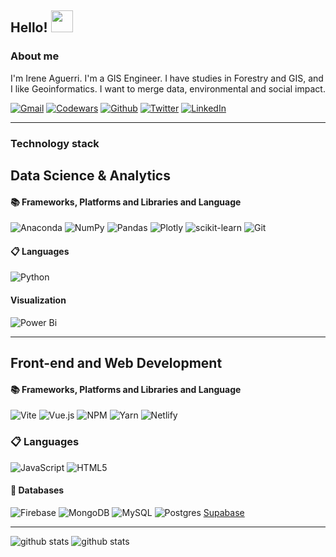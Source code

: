 ## Hello! <img src="https://raw.githubusercontent.com/MartinHeinz/MartinHeinz/master/wave.gif" width="35px"> 

### About me
I'm Irene Aguerri. I'm a GIS Engineer. I have studies in Forestry and GIS, and I like Geoinformatics. I want to merge data, environmental and social impact. 

<!--<a href="mailto:ireneaguerri@gmail.com"><img src="https://img.shields.io/badge/gmail-%23DD0031.svg?&style=flat-squared&logo=gmail&logoColor=white"/></a> -->
[![Gmail](https://img.shields.io/badge/gmail-%23DD0031.svg?&style=flat-squared&logo=gmail&logoColor=white)](mailto:ireneaguerri@gmail.com)
[![Codewars](https://img.shields.io/badge/Codewars-B1361E?style=for-the-badge&logo=codewars&logoColor=black)](https://www.codewars.com/users/iaguerri)
[![Github](https://img.shields.io/badge/GitHub-@iaguerri-success?style=for-the-badge&logo=github)](https://github.com/iaguerri)
[![Twitter](https://img.shields.io/badge/Twitter-@_i_aguerri-9cf?style=for-the-badge&logo=twitter)](https://twitter.com/i_aguerri)
[![LinkedIn](https://img.shields.io/badge/Linked-In-blue?style=for-the-badge&logo=linkedin)](https://www.linkedin.com/in/ireneaguerri/)

---

### Technology stack

## **Data Science & Analytics**
  #### 📚 Frameworks, Platforms and Libraries and Language
  ![Anaconda](https://img.shields.io/badge/Anaconda-%2344A833.svg?style=for-the-badge&logo=anaconda&logoColor=white)
  ![NumPy](https://img.shields.io/badge/numpy-%23013243.svg?style=for-the-badge&logo=numpy&logoColor=white)
  ![Pandas](https://img.shields.io/badge/pandas-%23150458.svg?style=for-the-badge&logo=pandas&logoColor=white)
  ![Plotly](https://img.shields.io/badge/Plotly-%233F4F75.svg?style=for-the-badge&logo=plotly&logoColor=white)
  ![scikit-learn](https://img.shields.io/badge/scikit--learn-%23F7931E.svg?style=for-the-badge&logo=scikit-learn&logoColor=white)
  ![Git](https://img.shields.io/badge/GIT-E44C30?style=for-the-badge&logo=git&logoColor=white)
  
  #### 📋 Languages
  ![Python](https://img.shields.io/badge/python-3670A0?style=for-the-badge&logo=python&logoColor=ffdd54)
  
  #### Visualization
  ![Power Bi](https://img.shields.io/badge/power_bi-F2C811?style=for-the-badge&logo=powerbi&logoColor=black)


---

## **Front-end and Web Development**
  #### 📚 Frameworks, Platforms and Libraries and Language
  ![Vite](https://img.shields.io/badge/vite-%23646CFF.svg?style=for-the-badge&logo=vite&logoColor=white)
  ![Vue.js](https://img.shields.io/badge/vuejs-%2335495e.svg?style=for-the-badge&logo=vuedotjs&logoColor=%234FC08D)
  ![NPM](https://img.shields.io/badge/NPM-%23000000.svg?style=for-the-badge&logo=npm&logoColor=white)
  ![Yarn](https://img.shields.io/badge/yarn-%232C8EBB.svg?style=for-the-badge&logo=yarn&logoColor=white)
  ![Netlify](https://img.shields.io/badge/netlify-%23000000.svg?style=for-the-badge&logo=netlify&logoColor=#00C7B7)
  
  ### 📋 Languages
  ![JavaScript](https://img.shields.io/badge/javascript-%23323330.svg?style=for-the-badge&logo=javascript&logoColor=%23F7DF1E)
  ![HTML5](https://img.shields.io/badge/html5-%23E34F26.svg?style=for-the-badge&logo=html5&logoColor=white)

  
  #### 💾 Databases
  ![Firebase](https://img.shields.io/badge/Firebase-039BE5?style=for-the-badge&logo=Firebase&logoColor=white)
  ![MongoDB](https://img.shields.io/badge/MongoDB-%234ea94b.svg?style=for-the-badge&logo=mongodb&logoColor=white)
  ![MySQL](https://img.shields.io/badge/mysql-%2300000f.svg?style=for-the-badge&logo=mysql&logoColor=white)
  ![Postgres](https://img.shields.io/badge/postgres-%23316192.svg?style=for-the-badge&logo=postgresql&logoColor=white)
  [Supabase](https://img.shields.io/badge/Supabase-3ECF8E?style=for-the-badge&logo=supabase&logoColor=white) 
  
  ---
 ![github stats](https://github-readme-stats.vercel.app/api?username=iaguerri&theme=blue-green)
 ![github stats](https://github-readme-stats.vercel.app/api/top-langs/?username=iaguerri)
